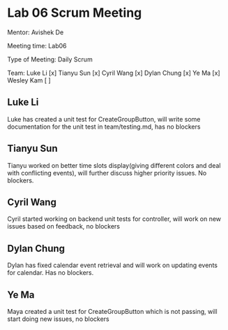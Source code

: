 # Lab 06 Scrum Meeting
Mentor: Avishek De

Meeting time: Lab06

Type of Meeting: Daily Scrum

Team: Luke Li [x] Tianyu Sun [x] Cyril Wang [x] Dylan Chung [x] Ye Ma [x] Wesley Kam [ ]
## Luke Li 
Luke has created a unit test for CreateGroupButton, will write some documentation for the unit test in team/testing.md, has no blockers

## Tianyu Sun
Tianyu worked on better time slots display(giving different colors and deal with conflicting events), will further discuss higher priority issues. No blockers.

## Cyril Wang
Cyril started working on backend unit tests for controller, will work on new issues based on feedback, no blockers

## Dylan Chung
Dylan has fixed calendar event retrieval and will work on updating events for calendar. Has no blockers.

## Ye Ma
Maya created a unit test for CreateGroupButton which is not passing, will start doing new issues, no blockers
